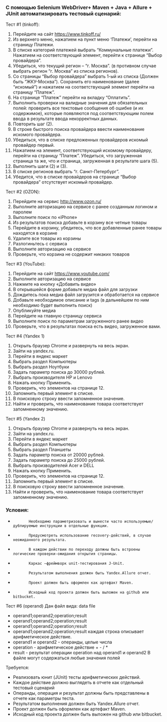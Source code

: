 ### С помощью Selenium WebDriver+ Maven + Java + Allure + JUnit автоматизировать тестовый сценарий:

Тест #1 (tinkoff):
1.	Перейдите на сайт https://www.tinkoff.ru/
2.	Из верхнего меню, нажатием на пункт меню ‘Платежи’, перейти на страницу Платежи.
3.	В списке категорий платежей выбрать “Коммунальные платежи”. Нажатием на соответствующий элемент, перейти к странице “Выбор провайдера”.
4.	Убедиться, что текущий регион – “г. Москва”. (в противном случае выбрать регион “г. Москва” из списка регионов).
5.	Со страницы “Выбор провайдера” выбрать 1-ый из списка (Должен быть “ЖКУ-Москва”). Сохранить его наименование (далее “искомый”) и нажатием на соответствующий элемент перейти на страницу “Платеж”.
6.	На странице “Платеж” перейти на вкладку “Оплатить”.
7.	Выполнить проверки на валидные значения для обязательных полей: проверить все текстовые сообщения об ошибке (и их содержимое), которые появляются под соответствующим полем ввода в результате ввода некорректных данных.
8.	Повторить шаг (2).
9.	В строке быстрого поиска провайдера ввести наименование искомого провайдера.
10.	Убедиться, что в списке предложенных провайдеров искомый провайдер первый.
11.	Нажатием на элемент, соответствующий искомому провайдеру, перейти на страницу “Платеж”. Убедиться, что загруженная страница та же, что и страница, загруженная в результате шага (5).
12.	Выполнить шаги (2) и (3).
13.	В списке регионов выбрать “г. Санкт-Петербург”.
14.	Убедится, что в списке провайдеров на странице “Выбор провайдера” отсутствует искомый провайдер.

Тест #2 (OZON):
1.	Перейдите на сервис http://www.ozon.ru/
2.	Выполните авторизацию на сервисе с ранее созданным логином и паролем
3.	Выполните поиск по «iPhone»
4.	Из результатов поиска добавьте в корзину все четные товары
5.	Перейдите в корзину, убедитесь, что все добавленные ранее товары находятся в корзине
6.	Удалите все товары из корзины
7.	Разлогиньтесь с сервиса
8.	Выполните авторизацию на сервисе
9.	Проверьте, что корзина не содержит никаких товаров

Тест #3 (YouTube):
1.	Перейдите на сайт https://www.youtube.com/
2.	Выполните авторизацию на сервисе
3.	Нажмите на кнопку «Добавить видео»
4.	В открывшейся форме добавьте  медиа файл для загрузки
5.	Дождитесь пока медиа файл загрузится и обработается на сервисе
6.	Добавьте необходимое описание и tags (в дальнейшем по ним необходимо будет выполнить поиск)
7.	Опубликуйте медиа
8.	Перейдите на главную страницу сервиса
9.	Выполните поиск по параметрам загруженного ранее видео
10.	Проверьте, что в результатах поиска есть видео, загруженное вами.

Тест #4 (Yandex 1)
1.  Открыть браузер Chrome и развернуть на весь экран.
2.  Зайти на yandex.ru.
3.  Перейти в яндекс маркет
4.  Выбрать раздел Компьютеры
5.  Выбрать раздел Ноутбуки
6.  Задать параметр поиска до 30000 рублей.
7.  Выбрать производителя HP и Lenovo
8.  Нажать кнопку Применить.
9.  Проверить, что элементов на странице 12.
10.  Запомнить первый элемент в списке.
11.  В поисковую строку ввести запомненное значение.
12.  Найти и проверить, что наименование товара соответствует запомненному значению.

Тест #5 (Yandex 2)
1.  Открыть браузер Chrome и развернуть на весь экран.
2.  Зайти на yandex.ru.
3.  Перейти в яндекс маркет
4.  Выбрать раздел Компьютеры
5.  Выбрать раздел Планшеты
6.  Задать параметр поиска от 20000 рублей.
7.  Задать параметр поиска до 25000 рублей.
8.  Выбрать производителей Acer и DELL
9.  Нажать кнопку Применить.
10.  Проверить, что элементов на странице 12.
11.  Запомнить первый элемент в списке.
12.  В поисковую строку ввести запомненное значение.
13.  Найти и проверить, что наименование товара соответствует запомненному значению.



### Условия:
  +            Необходимо параметризовать и вынести часто используемые/дублируемые инструкции в отдельные функции.
  +            Предусмотреть использование recovery-действий, в случае неожиданного результата.
  +            В каждом действии по переходу должны быть встроены логические проверки-ожидания открытия страницы.
  +            Каркас –фреймворк unit-тестирования J-Unit.
  +            Результатом выполнения должен быть Yandex.Allure отчет.
  +            Проект должен быть оформлен как артефакт Maven.
  +            Исходный код проекта должен быть выложен на github или bitbucket.



  Тест #6 (operand)
  Дан файл вида:
  data file
 + operand1;operand2;operation;result
 + operand1;operand2;operation;result
 + operand1;operand2;operation;result
 + operand1;operand2;operation;result
  каждая строка описывает арифметическое действие.
 +	operand1 и operand2 - операнды, целые числа
 +	operation - арифметическое действие + - / *
 +	result - результат операции operation над operand1 и operand2
  В файле могут содержаться любые значения полей

  Требуется:

  +	Реализовать юнит (JUnit) тесты арифметических действий.
  +	Каждое действие должно выглядеть в отчете как отдельный тестовый сценарий
  +	Операнды, операция и результат должны быть представлены в отчете как параметры теста.
  +	Результатом выполнения должен быть Yandex.Allure отчет.
  +	Проект должен быть оформлен как артефакт Maven.
  + Исходный код проекта должен быть выложен на github или bitbucket.
